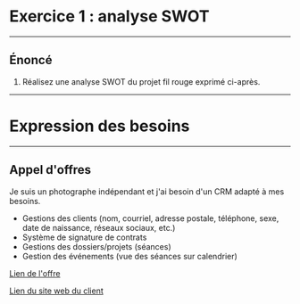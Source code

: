 # Exercice 1 : analyse SWOT

---

## Énoncé

1. Réalisez une analyse SWOT du projet fil rouge exprimé ci-après.

---

# Expression des besoins

---

## Appel d'offres

Je suis un photographe indépendant et j'ai besoin d'un CRM adapté à mes besoins.
- Gestions des clients (nom, courriel, adresse postale, téléphone, sexe, date de naissance, réseaux sociaux, etc.)
- Système de signature de contrats
- Gestions des dossiers/projets (séances)
- Gestion des événements (vue des séances sur calendrier)

[Lien de l'offre](https://www.codeur.com/projects/330179-creation-d-un-crm)

[Lien du site web du client](https://justinehphotography.com/)

